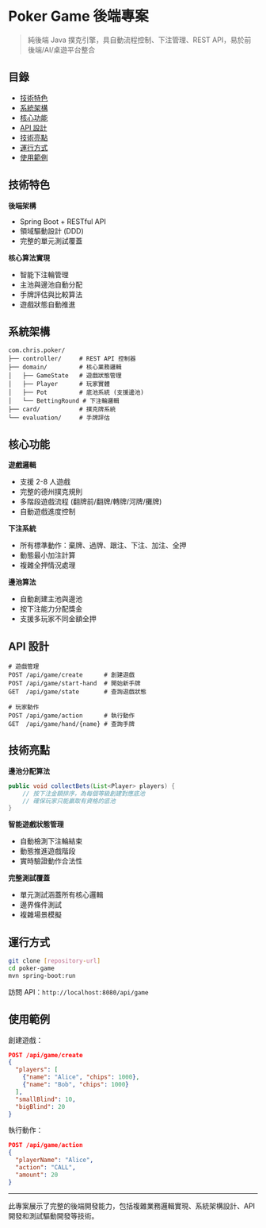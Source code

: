 # Poker Game 後端專案

> 純後端 Java 撲克引擎，具自動流程控制、下注管理、REST API，易於前後端/AI/桌遊平台整合

## 目錄

- [技術特色](#技術特色)
- [系統架構](#系統架構)
- [核心功能](#核心功能)
- [API 設計](#api-設計)
- [技術亮點](#技術亮點)
- [運行方式](#運行方式)
- [使用範例](#使用範例)

## 技術特色

**後端架構**

- Spring Boot + RESTful API
- 領域驅動設計 (DDD)
- 完整的單元測試覆蓋

**核心算法實現**

- 智能下注輪管理
- 主池與邊池自動分配
- 手牌評估與比較算法
- 遊戲狀態自動推進

## 系統架構

```
com.chris.poker/
├── controller/     # REST API 控制器
├── domain/         # 核心業務邏輯
│   ├── GameState   # 遊戲狀態管理
│   ├── Player      # 玩家實體
│   ├── Pot         # 底池系統 (支援邊池)
│   └── BettingRound # 下注輪邏輯
├── card/           # 撲克牌系統
└── evaluation/     # 手牌評估
```

## 核心功能

**遊戲邏輯**

- 支援 2-8 人遊戲
- 完整的德州撲克規則
- 多階段遊戲流程 (翻牌前/翻牌/轉牌/河牌/攤牌)
- 自動遊戲進度控制

**下注系統**

- 所有標準動作：棄牌、過牌、跟注、下注、加注、全押
- 動態最小加注計算
- 複雜全押情況處理

**邊池算法**

- 自動創建主池與邊池
- 按下注能力分配獎金
- 支援多玩家不同金額全押

## API 設計

```http
# 遊戲管理
POST /api/game/create      # 創建遊戲
POST /api/game/start-hand  # 開始新手牌
GET  /api/game/state       # 查詢遊戲狀態

# 玩家動作
POST /api/game/action      # 執行動作
GET  /api/game/hand/{name} # 查詢手牌
```

## 技術亮點

**邊池分配算法**

```java
public void collectBets(List<Player> players) {
    // 按下注金額排序，為每個等級創建對應底池
    // 確保玩家只能贏取有資格的底池
}
```

**智能遊戲狀態管理**

- 自動檢測下注輪結束
- 動態推進遊戲階段
- 實時驗證動作合法性

**完整測試覆蓋**

- 單元測試涵蓋所有核心邏輯
- 邊界條件測試
- 複雜場景模擬

## 運行方式

```bash
git clone [repository-url]
cd poker-game
mvn spring-boot:run
```

訪問 API：`http://localhost:8080/api/game`

## 使用範例

創建遊戲：

```json
POST /api/game/create
{
  "players": [
    {"name": "Alice", "chips": 1000},
    {"name": "Bob", "chips": 1000}
  ],
  "smallBlind": 10,
  "bigBlind": 20
}
```

執行動作：

```json
POST /api/game/action
{
  "playerName": "Alice",
  "action": "CALL",
  "amount": 20
}
```

---

此專案展示了完整的後端開發能力，包括複雜業務邏輯實現、系統架構設計、API 開發和測試驅動開發等技術。
